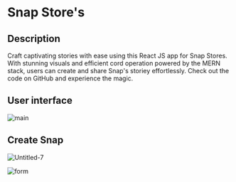 # Snap Store's 
## Description
Craft captivating stories with ease using this React JS app for Snap Stores. With stunning visuals and efficient cord operation powered by the MERN stack, users can create and share Snap's storiey effortlessly. Check out the code on GitHub and experience the magic.

## User interface 

![main](https://user-images.githubusercontent.com/101199109/219956546-50292e9c-5c92-48aa-a730-fb3afce3bbea.png)

## Create Snap
![Untitled-7](https://user-images.githubusercontent.com/101199109/219957006-49d33343-5ca4-4929-9699-9ec2010d23f5.png)

![form](https://user-images.githubusercontent.com/101199109/219957019-9644853a-b7db-439c-b0c9-8072f51225c0.png)
